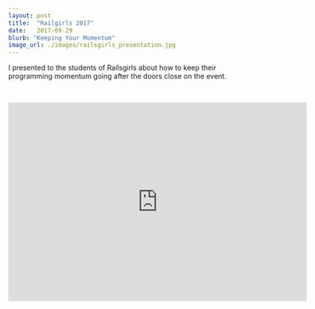 ```yaml
---
layout: post
title:  "Railgirls 2017"
date:   2017-09-29
blurb: "Keeping Your Momentum"
image_url: ./images/railsgirls_presentation.jpg
---
```

I presented to the students of Railsgirls about how to keep their programming momentum going after the doors close on the event.

&nbsp;

<iframe src="https://docs.google.com/presentation/d/1Zb-SuLN7Y9hS0EoySwlq8o-kNbX5iJfronN9LFPvT9w/embed?start=false&loop=false&delayms=15000" frameborder="0" width="600" height="400" allowfullscreen="true" mozallowfullscreen="true" webkitallowfullscreen="true"></iframe>    
